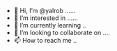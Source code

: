- 👋 Hi, I’m @yalrob ......
- 👀 I’m interested in ......
- 🌱 I’m currently learning ..
- 💞️ I’m looking to collaborate on ....
- 📫 How to reach me ..

<!---
yalrob/yalrob is a ✨ special ✨ repository because its `README.md` (this file) appears on your GitHub profile.
You can click the Preview link to take a look at your changes.
--->
